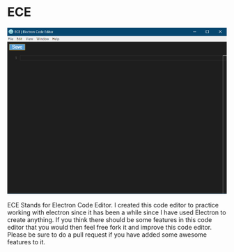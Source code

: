 # ECE
![ECE.PNG](ECE.PNG)

ECE Stands for Electron Code Editor. I created this code editor to practice working with electron since it has been a while since I have used Electron to create anything. If you think there should be some features in this code editor that you would then feel free fork it and improve this code editor. Please be sure to do a pull request if you have added some awesome features to it.
